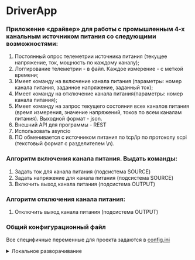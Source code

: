 # DriverApp

### Приложение «драйвер» для работы с промышленным 4-х канальным источником питания со следующими возможностями:
1. Постоянный опрос телеметрии источника питания (текущее напряжение, ток, мощность по каждому каналу);
2. Логгирование телеметрии - в файл. Каждое измерение - с меткой времени;
3. Имеет команду на включение канала питания (параметры: номер канала питания, заданное напряжение, заданный ток);
4. Имеет команду на отключение канала питания(параметры: номер канала питания);
5. Имеет команду на запрос текущего состояния всех каналов питания (время измерения, значение напряжений, токов по всем каналам питания). Выходной формат - json.
6. Внешний API для программы - REST
7. Использовать asyncio
8. ПО обменивается с источником питания по tcp/ip по протоколу scpi (текстовый формат с разделителем \n). 

### Алгоритм включения канала питания. Выдать команды:
1. Задать ток для канала питания (подсистема SOURCE)
2. Задать напряжение для канала питания (подсистема SOURCE)
3. Включить выход канала питания (подсистема OUTPUT)

### Алгоритм отключения канала питания:
1. Отключить выход канала питания (подсистема OUTPUT)


### Общий конфигурационный файл
Все специфичные переменные для проекта задаются в [config.ini](config.ini)


<details>
<summary>Локальное разворачивание</summary>

### Настройка локального окружения
```sh
python3 -m venv env

source env/bin/activate

pip install -r requirements.txt
```

### Прогон через линтеры и запуск тестов
```sh
flake8 .
pytest tests/
```

### Запуск
```sh
python run.py
```

#### Запустить команду из корневой директории, если появляются ошибки с отсутствием модуля
```sh
export PYTHONPATH=$(pwd)
```
</details>